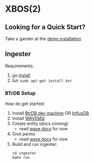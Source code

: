 # XBOS(2) 

## Looking for a Quick Start?

Take a gander at the [demo installation](https://github.com/gtfierro/xboswave/tree/master/demo-setup)

## Ingester

Requirements:
1. go [install](https://golang.org/doc/install)
2. bzr `sudo apt-get install bzr`

### BTrDB Setup

How do get started:

1. Install [BtrDB dev machine](https://docs.smartgrid.store/development-environment.html) OR [InfluxDB](https://docs.influxdata.com/influxdb/v1.7/introduction/)
2. Install [WAVEMQ](https://github.com/immesys/wavemq):
3. Create entity (docs coming)
    - read [wave docs](https://github.com/immesys/wave) for now
4. Give perms
    - read [wave docs](https://github.com/immesys/wave) for now
5. Build and run ingester:
    ```
    cd ingester
    make run
    ```
